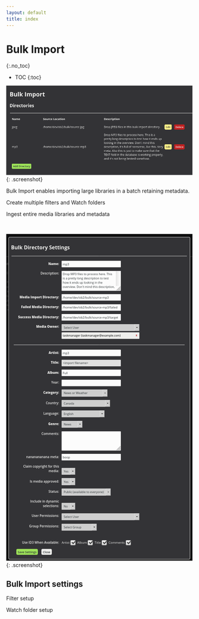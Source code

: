 ```yaml
---
layout: default
title: index
---
```


# Bulk Import
{:.no_toc}

* TOC
{:toc}

![ Bulk Import](img/bulk-import-folders.png ){: .screenshot}

Bulk Import enables importing large libraries in a batch retaining metadata.

Create multiple filters and Watch folders

Ingest entire media libraries and metadata

<br/>

![ Bulk Import Settings](img/bulk-import-settings.png ){: .screenshot}

## Bulk Import settings

Filter setup

Watch folder setup



